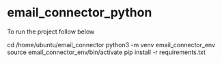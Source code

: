 # email_connector_python


To run the project follow below

cd /home/ubuntu/email_connector
python3 -m venv email_connector_env
source email_connector_env/bin/activate
pip install -r requirements.txt